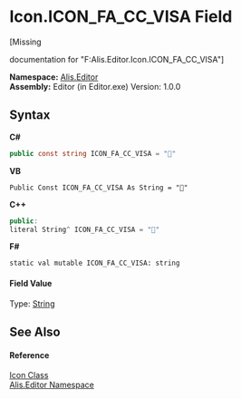 # Icon.ICON_FA_CC_VISA Field
 

\[Missing <summary> documentation for "F:Alis.Editor.Icon.ICON_FA_CC_VISA"\]

**Namespace:**&nbsp;<a href="b150ade4-39de-a232-5f06-d3cdc1b2c538">Alis.Editor</a><br />**Assembly:**&nbsp;Editor (in Editor.exe) Version: 1.0.0

## Syntax

**C#**<br />
``` C#
public const string ICON_FA_CC_VISA = ""
```

**VB**<br />
``` VB
Public Const ICON_FA_CC_VISA As String = ""
```

**C++**<br />
``` C++
public:
literal String^ ICON_FA_CC_VISA = ""
```

**F#**<br />
``` F#
static val mutable ICON_FA_CC_VISA: string
```


#### Field Value
Type: <a href="https://docs.microsoft.com/dotnet/api/system.string" target="_blank">String</a>

## See Also


#### Reference
<a href="cc0f883c-67f8-f772-c6d7-a60b129f22a7">Icon Class</a><br /><a href="b150ade4-39de-a232-5f06-d3cdc1b2c538">Alis.Editor Namespace</a><br />